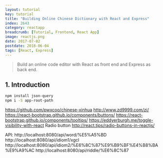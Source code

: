 ```yaml
---
layout: tutorial
key: tutorial
title: "Building Online Chinese Dictionary with React and Express"
index: 2643
category: reactapp
breadcrumb: [Tutorial, Frontend, React App]
image: reactjs.png
date: 2017-07-02
postdate: 2018-06-04
tags: [React, Express]
---
```


> Build an online code editor with React as front end and Express as back end.

## 1. Introduction
```sh
npm install json-query
npm i -S app-root-path
```

https://github.com/pwxcoo/chinese-xinhua
http://www.zd9999.com/zi/
https://react-bootstrap.github.io/components/buttons/
https://react-bootstrap.github.io/components/tooltips/
https://eddyerburgh.me/toggle-visibility-with-react
Radio button
http://react.tips/radio-buttons-in-reactjs/

API:
http://localhost:8080/api/word/%E5%A5%BD
http://localhost:8080/api/idiom1/xgcl
http://localhost:8080/api/idiom2/%E6%8C%87%E9%B9%BF%E4%B8%BA%E9%A9%AC
http://localhost:8080/api/riddle/%E6%8C%87
